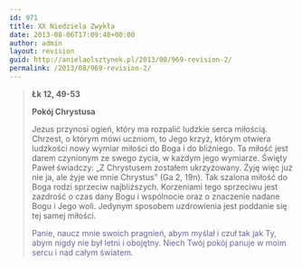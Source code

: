 ```yaml
---
id: 971
title: XX Niedziela Zwykła
date: 2013-08-06T17:09:48+00:00
author: admin
layout: revision
guid: http://anielaolsztynek.pl/2013/08/969-revision-2/
permalink: /2013/08/969-revision-2/
---
```

> **Łk 12, 49-53**
> 
> **Pokój Chrystusa**
> 
> Jezus przynosi ogień, który ma rozpalić ludzkie serca miłością. Chrzest, o którym mówi uczniom, to Jego krzyż, którym otwiera ludzkości nowy wymiar miłości do Boga i do bliźniego. Ta miłość jest darem czynionym ze swego życia, w każdym jego wymiarze. Święty Paweł świadczy: &#8222;Z Chrystusem zostałem ukrzyżowany. Żyję więc już nie ja, ale żyje we mnie Chrystus&#8221; (Ga 2, 19n). Tak szalona miłość do Boga rodzi sprzeciw najbliższych. Korzeniami tego sprzeciwu jest zazdrość o czas dany Bogu i wspólnocie oraz o znaczenie nadane Bogu i Jego woli. Jedynym sposobem uzdrowienia jest poddanie się tej samej miłości.
> 
> <span style="color: #666699;">Panie, naucz mnie swoich pragnień, abym myślał i czuł tak jak Ty, abym nigdy nie był letni i obojętny. Niech Twój pokój panuje w moim sercu i nad całym światem.</span>